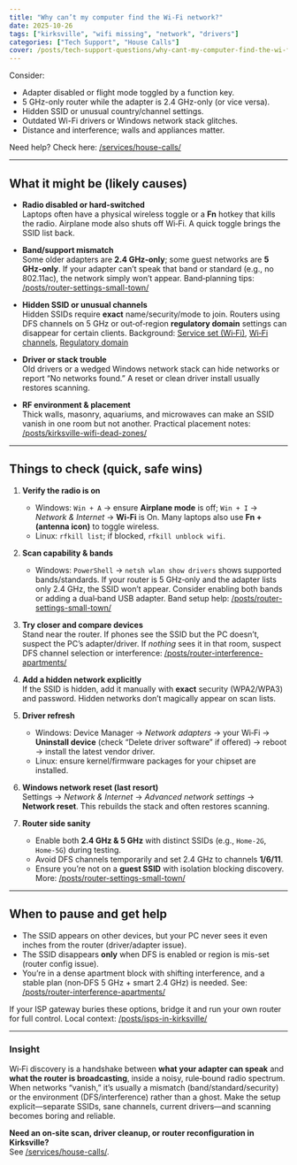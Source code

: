 ```yaml
---
title: "Why can’t my computer find the Wi-Fi network?"
date: 2025-10-26
tags: ["kirksville", "wifi missing", "network", "drivers"]
categories: ["Tech Support", "House Calls"]
cover: /posts/tech-support-questions/why-cant-my-computer-find-the-wi-fi-network/images/router-in-lego.webp
---
```

Consider:

- Adapter disabled or flight mode toggled by a function key.
- 5 GHz-only router while the adapter is 2.4 GHz-only (or vice versa).
- Hidden SSID or unusual country/channel settings.
- Outdated Wi-Fi drivers or Windows network stack glitches.
- Distance and interference; walls and appliances matter.

Need help? Check here: [/services/house-calls/](/services/house-calls/)

---

## What it might be (likely causes)

- **Radio disabled or hard-switched**  
  Laptops often have a physical wireless toggle or a **Fn** hotkey that kills the radio. Airplane mode also shuts off Wi‑Fi. A quick toggle brings the SSID list back.

- **Band/support mismatch**  
  Some older adapters are **2.4 GHz‑only**; some guest networks are **5 GHz‑only**. If your adapter can’t speak that band or standard (e.g., no 802.11ac), the network simply won’t appear. Band‑planning tips: [/posts/router-settings-small-town/](/posts/router-settings-small-town/)

- **Hidden SSID or unusual channels**  
  Hidden SSIDs require **exact** name/security/mode to join. Routers using DFS channels on 5 GHz or out‑of‑region **regulatory domain** settings can disappear for certain clients. Background: [Service set (Wi‑Fi)](https://en.wikipedia.org/wiki/Service_set_(802.11_network)), [Wi‑Fi channels](https://en.wikipedia.org/wiki/List_of_WLAN_channels), [Regulatory domain](https://en.wikipedia.org/wiki/Wireless_regulatory_domain)

- **Driver or stack trouble**  
  Old drivers or a wedged Windows network stack can hide networks or report “No networks found.” A reset or clean driver install usually restores scanning.

- **RF environment & placement**  
  Thick walls, masonry, aquariums, and microwaves can make an SSID vanish in one room but not another. Practical placement notes: [/posts/kirksville-wifi-dead-zones/](/posts/kirksville-wifi-dead-zones/)

---

## Things to check (quick, safe wins)

1. **Verify the radio is on**  
   - Windows: `Win + A` → ensure **Airplane mode** is off; `Win + I` → *Network & Internet* → **Wi‑Fi** is On. Many laptops also use **Fn + (antenna icon)** to toggle wireless.  
   - Linux: `rfkill list`; if blocked, `rfkill unblock wifi`.

2. **Scan capability & bands**  
   - Windows: `PowerShell` → `netsh wlan show drivers` shows supported bands/standards. If your router is 5 GHz‑only and the adapter lists only 2.4 GHz, the SSID won’t appear. Consider enabling both bands or adding a dual‑band USB adapter. Band setup help: [/posts/router-settings-small-town/](/posts/router-settings-small-town/)

3. **Try closer and compare devices**  
   Stand near the router. If phones see the SSID but the PC doesn’t, suspect the PC’s adapter/driver. If *nothing* sees it in that room, suspect DFS channel selection or interference: [/posts/router-interference-apartments/](/posts/router-interference-apartments/)

4. **Add a hidden network explicitly**  
   If the SSID is hidden, add it manually with **exact** security (WPA2/WPA3) and password. Hidden networks don’t magically appear on scan lists.

5. **Driver refresh**  
   - Windows: Device Manager → *Network adapters* → your Wi‑Fi → **Uninstall device** (check “Delete driver software” if offered) → reboot → install the latest vendor driver.  
   - Linux: ensure kernel/firmware packages for your chipset are installed.

6. **Windows network reset (last resort)**  
   Settings → *Network & Internet* → *Advanced network settings* → **Network reset**. This rebuilds the stack and often restores scanning.

7. **Router side sanity**  
   - Enable both **2.4 GHz & 5 GHz** with distinct SSIDs (e.g., `Home-2G`, `Home-5G`) during testing.  
   - Avoid DFS channels temporarily and set 2.4 GHz to channels **1/6/11**.  
   - Ensure you’re not on a **guest SSID** with isolation blocking discovery. More: [/posts/router-settings-small-town/](/posts/router-settings-small-town/)

---

## When to pause and get help

- The SSID appears on other devices, but your PC never sees it even inches from the router (driver/adapter issue).  
- The SSID disappears **only** when DFS is enabled or region is mis-set (router config issue).  
- You’re in a dense apartment block with shifting interference, and a stable plan (non‑DFS 5 GHz + smart 2.4 GHz) is needed. See: [/posts/router-interference-apartments/](/posts/router-interference-apartments/)

If your ISP gateway buries these options, bridge it and run your own router for full control. Local context: [/posts/isps-in-kirksville/](/posts/isps-in-kirksville/)

---

### Insight
Wi‑Fi discovery is a handshake between **what your adapter can speak** and **what the router is broadcasting**, inside a noisy, rule‑bound radio spectrum. When networks “vanish,” it’s usually a mismatch (band/standard/security) or the environment (DFS/interference) rather than a ghost. Make the setup explicit—separate SSIDs, sane channels, current drivers—and scanning becomes boring and reliable.

**Need an on‑site scan, driver cleanup, or router reconfiguration in Kirksville?**  
See [/services/house-calls/](/services/house-calls/).
